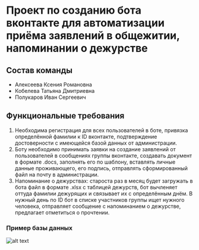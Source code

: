 
# Проект по созданию бота вконтакте для автоматизации приёма заявлений в общежитии, напоминании о дежурстве #
## Cостав команды ##

* Алексеева Ксения Романовна
* Кобелева Татьяна Дмитриевна
* Полукаров Иван Сергеевич

## Функциональные требования ##
1.  Необходима регистрация для всех пользователей в боте, привязка определённой фамилии к ID вконтакте, подтверждение достоверности с имеющейся базой данных от администрации.
2.  Боту необходимо принимать заявки на создание заявлений от пользователей в сообщениях группы вконтакте, создавать документ в формате .docs, заполнять его по шаблону, вставлять личные данные проживающего, его подпись, отправлять сформированный файл на почту в администрации.
3.  Напоминание о дежурствах: староста раз в месяц будет загружать в бота файл в формате .xlsx с таблицей дежурств, бот вычленяет оттуда фамилии дежурящих и связывает их с определённым днём. В нужный день по ID бот в списке участников группы ищет нужного человека, отправляет сообщение с напоминанием о дежурстве, предлагает отметиться о прочтении.

### Пример базы данных

![alt text](https://github.com/downwine/Bot/blob/dutyHours/%D0%A1%D0%BA%D1%80%D0%B8%D0%BD%201.jpg)
